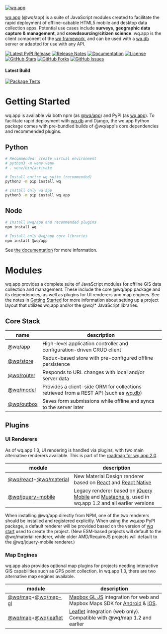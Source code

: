 [![wq.app](https://raw.github.com/wq/wq/master/images/256/wq.app.png)](https://wq.io/wq.app)

[wq.app](https://wq.io/wq.app) (@wq/app) is a suite of JavaScript modules created to facilitate the rapid deployment of offline-cabable HTML5 mobile and desktop data collection apps.  Potential use cases include **surveys**, **geographic data capture & management**, and **crowdsourcing**/**citizen science**.  wq.app is the client component of the [wq framework], and can be used with a [wq.db] server or adapted for use with any API.

[![Latest PyPI Release](https://img.shields.io/pypi/v/wq.app.svg)](https://pypi.org/project/wq.app)
[![Release Notes](https://img.shields.io/github/release/wq/wq.app.svg)](https://github.com/wq/wq.app/releases)
[![Documentation](https://img.shields.io/badge/Docs-1.2-blue.svg)](https://wq.io/wq.app)
[![License](https://img.shields.io/pypi/l/wq.app.svg)](https://wq.io/license)
[![GitHub Stars](https://img.shields.io/github/stars/wq/wq.app.svg)](https://github.com/wq/wq.app/stargazers)
[![GitHub Forks](https://img.shields.io/github/forks/wq/wq.app.svg)](https://github.com/wq/wq.app/network)
[![GitHub Issues](https://img.shields.io/github/issues/wq/wq.app.svg)](https://github.com/wq/wq.app/issues)

#### Latest Build

[![Package Tests](https://github.com/wq/wq.app/actions/workflows/test.yml/badge.svg)](https://github.com/wq/wq.app/actions/workflows/test.yml)

# Getting Started

wq.app is available via both npm (as [@wq/app](https://npmjs.com/package/@wq/app)) and PyPI (as [wq.app](https://pypi.org/project/wq.app)).  To facilitate rapid deployment with [wq.db] and Django, the wq.app Python package comes with pre-bundled builds of @wq/app's core dependencies and recommended plugins.

## Python
```bash
# Recommended: create virtual environment
# python3 -m venv venv
# . venv/bin/activate

# Install entire wq suite (recommended)
python3 -m pip install wq

# Install only wq.app
python3 -m pip install wq.app
```

## Node
```bash
# Install @wq/app and recommended plugins
npm install wq

# Install only @wq/app core libraries
npm install @wq/app
```

See [the documentation][setup] for more information.

# Modules

wq.app provides a complete suite of JavaScript modules for offline GIS data collection and management.  These include the core @wq/app package and its dependencies, as well as plugins for UI renderers and map engines.  See the notes in [Getting Started][setup] for more information about setting up a project layout that utilizes wq.app and/or the @wq/* JavaScript libraries.

## Core Stack

name | description
--|--
[@wq/app] | High-level application controller and configuration-driven CRUD client
[@wq/store] | Redux-based store with pre-configured offline persistence
[@wq/router] | Responds to URL changes with local and/or server data
[@wq/model] | Provides a client-side ORM for collections retrieved from a REST API (such as [wq.db])
[@wq/outbox] | Saves form submissions while offline and syncs to the server later

## Plugins
### UI Renderers

As of wq.app 1.3, UI rendering is handled via plugins, with two main alternative renderers available.  This is part of the [roadmap for wq.app 2.0](https://github.com/wq/wq.app/issues/111).

module | description
--|--
[@wq/react]+[@wq/material] | New Material Design renderer based on [React] and [React Native]
[@wq/jquery-mobile] | Legacy renderer based on [jQuery Mobile] and [Mustache.js], used in wq.app 1.2 and all earlier versions

When installing @wq/app directly from NPM, one of the two renderers should be installed and registered explicitly.  When using the wq.app PyPI package, a default renderer will be provided based on the version of [wq start][wq.start] used to create the project.  (New ESM-based projects will default to the @wq/material renderer, while older AMD/RequireJS projects will default to the @wq/jquery-mobile renderer.)

### Map Engines

wq.app also provides optional map plugins for projects needing interactive GIS capabilities such as GPS point collection.  In wq.app 1.3, there are two alternative map engines available.

module | description
--|--
[@wq/map]+[@wq/map-gl] | [Mapbox GL JS] integration for web and Mapbox Maps SDK for [Android][mapbox-android] & [iOS][mapbox-ios].
[@wq/map]+[@wq/leaflet] | [Leaflet] integration (web only).  Compatible with @wq/map 1.2 and earlier

[wq framework]: https://wq.io
[wq.db]: https://wq.io/wq.db
[wq.start]: https://wq.io/wq.start
[setup]: https://wq.io/docs/setup
 
[React]: https://reactjs.org/
[React Native]: https://reactnative.dev/
[jQuery Mobile]: http://jquerymobile.com
[Mustache.js]: https://mustache.github.com/
[Leaflet]: http://leafletjs.com
[Mapbox GL JS]: https://docs.mapbox.com/mapbox-gl-js/
[mapbox-android]: https://docs.mapbox.com/android/maps/overview/
[mapbox-ios]: https://docs.mapbox.com/ios-sdk/maps/overview/
 
[@wq/app]: https://wq.io/docs/app-js
[@wq/model]: https://wq.io/docs/model-js
[@wq/outbox]: https://wq.io/docs/outbox-js 
[@wq/store]: https://wq.io/docs/store-js 
[@wq/router]: https://wq.io/docs/router-js 
[@wq/map]: https://wq.io/docs/map-js

[@wq/react]: https://github.com/wq/wq.app/tree/master/packages/react
[@wq/material]: https://github.com/wq/wq.app/tree/master/packages/material
[@wq/jquery-mobile]: https://github.com/wq/wq.app/tree/master/packages/jquery-mobile
[@wq/map]: https://github.com/wq/wq.app/tree/master/packages/map
[@wq/map-gl]: https://github.com/wq/wq.app/tree/master/packages/map-gl
[@wq/leaflet]: https://github.com/wq/wq.app/tree/master/packages/leaflet
